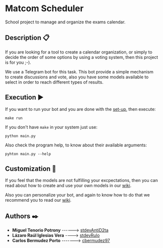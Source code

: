 # Matcom Scheduler
School project to manage and organize the exams calendar.

## Description 📋
If you are looking for a tool to create a calendar organization, or simply to decide the order of some options by using a voting system, then this project is for you ;-).

We use a Telegram bot for this task. This bot provide a simple mechanism to create discussions and vote, also you have some models available to select in order to reach different types of results.

## Execution ▶️
If you want to run your bot and you are done with the [set-up](https://github.com/2kodevs/matcom_scheduler/wiki/Setting-up), then execute:
```
make run
```
If you don't have `make` in your system just use:
```
python main.py
```
Also check the program help, to know about their available arguments:
```
pyhton main.py --help
```

## Customization 🔧
If you feel that the models are not fulfilling your excpectations, then you can read about how to create and use your own models in our [wiki](https://github.com/2kodevs/matcom_scheduler/wiki/adding-models).

Also you can personalize your bot, and again to know how to do that we recommend you to read our [wiki](https://github.com/2kodevs/matcom_scheduler/wiki/Bot-Personalization).

## Authors ✒️

- **Miguel Tenorio Potrony** ------> [stdevAntiD2ta](https://github.com/stdevAntiD2ta)
- **Lázaro Raúl Iglesias Vera** ----> [stdevRulo](https://github.com/stdevRulo)
- **Carlos Bermudez Porto** -------> [cbermudez97](https://github.com/cbermudez97)